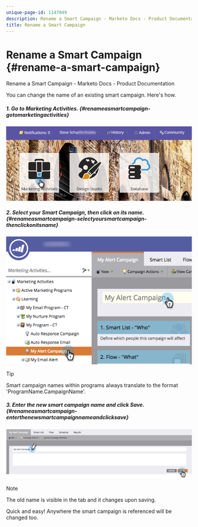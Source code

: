 ```yaml
---
unique-page-id: 1147049
description: Rename a Smart Campaign - Marketo Docs - Product Documentation
title: Rename a Smart Campaign
---
```


# Rename a Smart Campaign {#rename-a-smart-campaign}

Rename a Smart Campaign - Marketo Docs - Product Documentation

You can change the name of an existing smart campaign. Here's how.

##### 1. Go to Marketing Activities. {#renameasmartcampaign-gotomarketingactivities}

![](assets/login-marketing-activities.png)

##### 2. Select your Smart Campaign, then click on its name. {#renameasmartcampaign-selectyoursmartcampaign-thenclickonitsname}

![](assets/renamecampaign-hands.png)

>[!TIP]
>
>Smart campaign names within programs always translate to the format 'ProgramName.CampaignName'.

##### 3. Enter the new smart campaign name and click Save. {#renameasmartcampaign-enterthenewsmartcampaignnameandclicksave}

![](assets/rename-cursorandhand.png)

>[!NOTE]
>
>The old name is visible in the tab and it changes upon saving.

Quick and easy! Anywhere the smart campaign is referenced will be changed too. 